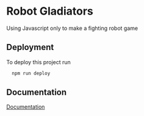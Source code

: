 
# Robot Gladiators  

Using Javascript only to make a fighting robot game

## Deployment

To deploy this project run

```bash
  npm run deploy
```

  
## Documentation

[Documentation](https://linktodocumentation)

  